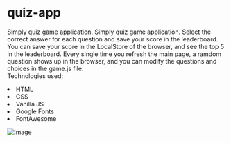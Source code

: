 # quiz-app
Simply quiz game application.
Simply quiz game application. Select the correct answer for each question and save your score in the leaderboard. You can save your score in the LocalStore of the browser, and see the top 5 in the leaderboard. Every single time you refresh the main page, a ramdom question shows up in the browser, and you can modify the questions and choices in the game.js file. <br>
Technologies used:

<li>HTML</li>
<li>CSS</li>
<li>Vanilla JS</li>
<li>Google Fonts</li>
<li>FontAwesome</li>

![image](https://github.com/saulgutierrez/quiz-app/assets/62368834/49bfd38d-3d7b-4455-b754-884fa0d5d006)
